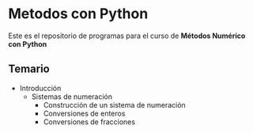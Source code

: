 # Metodos con Python
Este es el repositorio de programas para el curso de **Métodos Numérico con Python**

## Temario
- Introducción
  - Sistemas de numeración
    - Construcción de un sistema de numeración
    - Conversiones de enteros
    - Conversiones de fracciones
